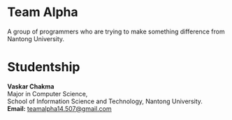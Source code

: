 # Team Alpha
A group of programmers who are trying to make something difference from Nantong University.

# Studentship 
<b> Vaskar Chakma </b> <br>
Major in Computer Science,<br>
School of Information Science and Technology, Nantong University.<br>
<b>Email:</b> <u>teamalpha14.507@gmail.com</u>
